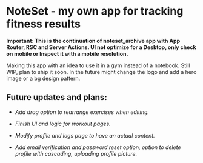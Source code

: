 # NoteSet - my own app for tracking fitness results

**Important: This is the continuation of noteset_archive app with App Router, RSC and Server Actions. UI not optimize for a Desktop, only check on mobile or Inspect it with a mobile resolution.**

Making this app with an idea to use it in a gym instead of a notebook. Still WIP, plan to ship it soon. In the future might change the logo and add a hero image or a bg design pattern.

## Future updates and plans:

- _Add drag option to rearrange exercises when editing._

- _Finish UI and logic for workout pages._

- _Modify profile and logs page to have an actual content._

- _Add email verification and password reset option, option to delete profile with cascading, uploading profile picture._
